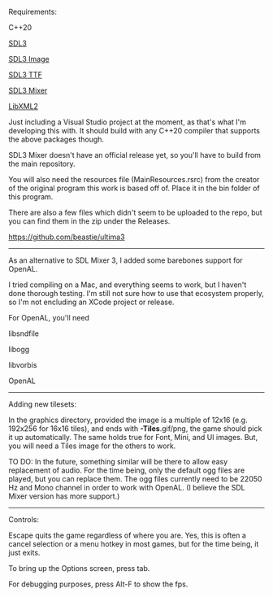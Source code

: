 Requirements:

C++20

[SDL3](https://github.com/libsdl-org/SDL/releases/tag/release-3.2.10)

[SDL3 Image](https://github.com/libsdl-org/SDL_image/releases)

[SDL3 TTF](https://github.com/libsdl-org/SDL_ttf/releases/preview-3.1.0)

[SDL3 Mixer](https://github.com/libsdl-org/SDL_mixer/)

[LibXML2](https://github.com/GNOME/libxml2)

Just including a Visual Studio project at the moment, as that's what I'm developing this with.  It should build with any C++20 compiler that supports the above packages though.

SDL3 Mixer doesn't have an official release yet, so you'll have to build from the main repository.

You will also need the resources file (MainResources.rsrc) from the creator of the original program this work is based off of.  Place it in the bin folder of this program.

There are also a few files which didn't seem to be uploaded to the repo, but you can find them in the zip under the Releases.

https://github.com/beastie/ultima3

*******************************************************************************

As an alternative to SDL Mixer 3, I added some barebones support for OpenAL.

I tried compiling on a Mac, and everything seems to work, but I haven't done thorough testing.  I'm still not sure how to use that ecosystem properly, so I'm not encluding an XCode project or release.

For OpenAL, you'll need

libsndfile

libogg

libvorbis

OpenAL

*******************************************************************************

Adding new tilesets:

In the graphics directory, provided the image is a multiple of 12x16 (e.g. 192x256 for 16x16 tiles), and ends with **-Tiles**.gif/png, the game should pick it up automatically.  The same holds true for Font, Mini, and UI images.  But, you will need a Tiles image for the others to work.

TO DO: In the future, something similar will be there to allow easy replacement of audio.  For the time being, only the default ogg files are played, but you can replace them.  The ogg files currently need to be 22050 Hz and Mono channel in order to work with OpenAL.  (I believe the SDL Mixer version has more support.)

*******************************************************************************

Controls:

Escape quits the game regardless of where you are.  Yes, this is often a cancel selection or a menu hotkey in most games, but for the time being, it just exits.

To bring up the Options screen, press tab.

For debugging purposes, press Alt-F to show the fps.
